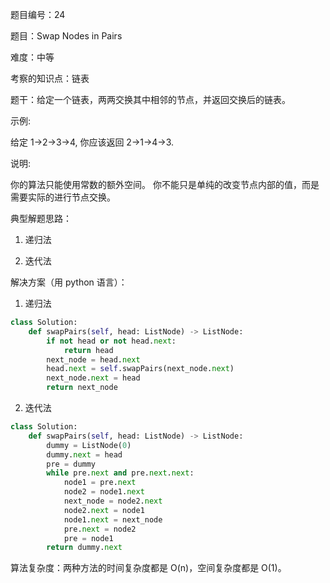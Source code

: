 题目编号：24

题目：Swap Nodes in Pairs

难度：中等

考察的知识点：链表

题干：给定一个链表，两两交换其中相邻的节点，并返回交换后的链表。

示例:

给定 1->2->3->4, 你应该返回 2->1->4->3.

说明:

你的算法只能使用常数的额外空间。
你不能只是单纯的改变节点内部的值，而是需要实际的进行节点交换。

典型解题思路：

1. 递归法

2. 迭代法

解决方案（用 python 语言）：

1. 递归法

```python
class Solution:
    def swapPairs(self, head: ListNode) -> ListNode:
        if not head or not head.next:
            return head
        next_node = head.next
        head.next = self.swapPairs(next_node.next)
        next_node.next = head
        return next_node
```

2. 迭代法

```python
class Solution:
    def swapPairs(self, head: ListNode) -> ListNode:
        dummy = ListNode(0)
        dummy.next = head
        pre = dummy
        while pre.next and pre.next.next:
            node1 = pre.next
            node2 = node1.next
            next_node = node2.next
            node2.next = node1
            node1.next = next_node
            pre.next = node2
            pre = node1
        return dummy.next
```

算法复杂度：两种方法的时间复杂度都是 O(n)，空间复杂度都是 O(1)。